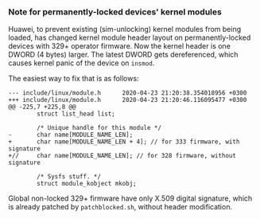 ### Note for permanently-locked devices' kernel modules

Huawei, to prevent existing (sim-unlocking) kernel modules from being loaded, has changed kernel module header layout on permanently-locked devices with 329+ operator firmware.
Now the kernel header is one DWORD (4 bytes) larger. The latest DWORD gets dereferenced, which causes kernel panic of the device on `insmod`.

The easiest way to fix that is as follows:

```
--- include/linux/module.h      2020-04-23 21:20:38.354018956 +0300
+++ include/linux/module.h      2020-04-23 21:20:46.116095477 +0300
@@ -225,7 +225,8 @@
        struct list_head list;
 
        /* Unique handle for this module */
-       char name[MODULE_NAME_LEN];
+       char name[MODULE_NAME_LEN + 4]; // for 333 firmware, with signature
+//     char name[MODULE_NAME_LEN]; // for 328 firmware, without signature
 
        /* Sysfs stuff. */
        struct module_kobject mkobj;

```

Global non-locked 329+ firmware have only X.509 digital signature, which is already patched by `patchblocked.sh`, without header modification.
